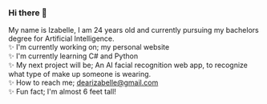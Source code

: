 ### Hi there 👋
My name is Izabelle, I am 24 years old and currently pursuing my bachelors degree for Artificial Intelligence.  
✨ I'm currently working on; my personal website  
✨ I'm currently learning C# and Python  
✨ My next project will be; An AI facial recognition web app, to recognize what type of make up someone is wearing.  
✨ How to reach me; dearizabelle@gmail.com  
✨ Fun fact; I'm almost 6 feet tall!  

